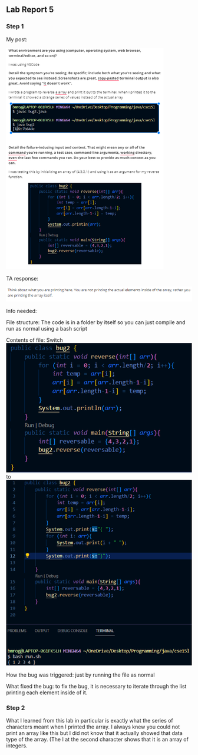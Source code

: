 <h2>Lab Report 5</h2>

<h3>Step 1</h3>

My post:

![Image](debug2.png)

TA response:

![Image](fix1.png)

Info needed:

File structure: The code is in a folder by itself so you can just compile and run as normal using a bash script

Contents of file: Switch ![Image](flawed.png) to ![Image](fixed.png)

How the bug was triggered: just by running the file as normal

What fixed the bug: to fix the bug, it is necessary to iterate through the list printing each element inside of it.

<h3>Step 2</h3>

What I learned from this lab in particular is exactly what the series of characters meant when I printed the array. I always knew you could not print an array like this but I did not know that it actually showed that data type of the array. (The I at the second character shows that it is an array of integers.
